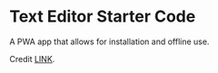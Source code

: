# Text Editor Starter Code

A PWA app that allows for installation and offline use.

Credit [LINK](https://github.com/coding-boot-camp/cautious-meme).
